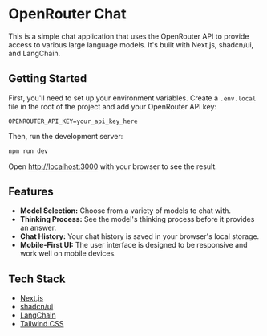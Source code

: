 # OpenRouter Chat

This is a simple chat application that uses the OpenRouter API to provide access to various large language models. It's built with Next.js, shadcn/ui, and LangChain.

## Getting Started

First, you'll need to set up your environment variables. Create a `.env.local` file in the root of the project and add your OpenRouter API key:

```
OPENROUTER_API_KEY=your_api_key_here
```

Then, run the development server:

```bash
npm run dev
```

Open [http://localhost:3000](http://localhost:3000) with your browser to see the result.

## Features

*   **Model Selection:** Choose from a variety of models to chat with.
*   **Thinking Process:** See the model's thinking process before it provides an answer.
*   **Chat History:** Your chat history is saved in your browser's local storage.
*   **Mobile-First UI:** The user interface is designed to be responsive and work well on mobile devices.

## Tech Stack

*   [Next.js](https://nextjs.org/)
*   [shadcn/ui](https://ui.shadcn.com/)
*   [LangChain](https://js.langchain.com/)
*   [Tailwind CSS](https://tailwindcss.com/)
